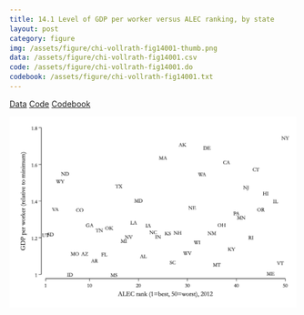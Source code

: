 ```yaml
---
title: 14.1 Level of GDP per worker versus ALEC ranking, by state
layout: post
category: figure
img: /assets/figure/chi-vollrath-fig14001-thumb.png
data: /assets/figure/chi-vollrath-fig14001.csv
code: /assets/figure/chi-vollrath-fig14001.do
codebook: /assets/figure/chi-vollrath-fig14001.txt
---
```


[Data](/assets/figure/chi-vollrath-fig14001.csv) [Code](/assets/figure/chi-vollrath-fig14001.do) [Codebook](/assets/figure/chi-vollrath-fig14001.txt)

![14.1 Level of GDP per worker versus ALEC ranking, by state](/assets/figure/chi-vollrath-fig14001.png)
